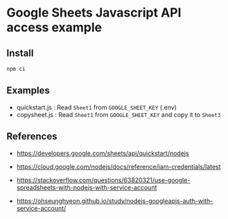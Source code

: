 # Google Sheets Javascript API access example

## Install

```bash
npm ci
```

## Examples

- quickstart.js : Read `Sheet1` from `GOOGLE_SHEET_KEY` (.env)
- copysheet.js : Read `Sheet1` from `GOOGLE_SHEET_KEY` and copy it to `Sheet3`

## References

- https://developers.google.com/sheets/api/quickstart/nodejs
- https://cloud.google.com/nodejs/docs/reference/iam-credentials/latest

- https://stackoverflow.com/questions/63820321/use-google-spreadsheets-with-nodejs-with-service-account
- https://ohseunghyeon.github.io/study/nodejs-googleapis-auth-with-service-account/